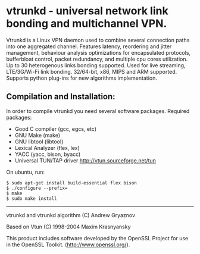 
# vtrunkd - universal network link bonding and multichannel VPN.



Vtrunkd is a Linux VPN daemon used to combine several connection paths 
into one aggregated channel. Features latency, reordering and jitter 
management, behaviour analysis optimizations for encapsulated protocols, 
bufferbloat control, packet redundancy, and multiple cpu cores utilization. 
Up to 30 heterogenous links bonding supported. Used for live streaming, 
LTE/3G/Wi-Fi link bonding. 32/64-bit, x86, MIPS and ARM supported. 
Supports python plug-ins for new algorithms implementation. 


## Compilation and Installation:

In order to compile vtrunkd you need several software packages.
Required packages: 
  - Good C compiler (gcc, egcs, etc)
  - GNU Make (make)
  - GNU libtool (libtool)
  - Lexical Analyzer (flex, lex)
  - YACC (yacc, bison, byacc)
  - Universal TUN/TAP driver 	http://vtun.sourceforge.net/tun
  
On ubuntu, run: 

    $ sudo apt-get install build-essential flex bison
    $ ./configure --prefix=
    $ make
    $ sudo make install
----

vtrunkd and vtrunkd algorithm (C) Andrew Gryaznov

Based on Vtun (C) 1998-2004 Maxim Krasnyansky

This product includes software developed by the OpenSSL Project
for use in the OpenSSL Toolkit. (http://www.openssl.org/).

